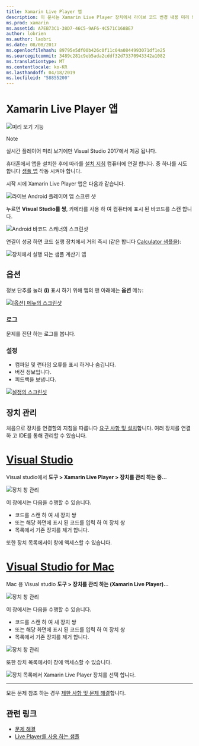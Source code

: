 ```yaml
---
title: Xamarin Live Player 앱
description: 이 문서는 Xamarin Live Player 장치에서 라이브 코드 변경 내용 미리 보기를 사용할 수 있는 앱을 설명 합니다. 설치, 샘플, 로그, 장치 등을 관리 하는 설정을 설명 합니다.
ms.prod: xamarin
ms.assetid: A7EB73C1-38D7-46C5-9AF6-4C571C168BE7
author: lobrien
ms.author: laobri
ms.date: 08/08/2017
ms.openlocfilehash: 89795e5df00b426c0f11c04a0844993071df1e25
ms.sourcegitcommit: 3489c281c9eb5ada2cddf32d73370943342a1082
ms.translationtype: MT
ms.contentlocale: ko-KR
ms.lasthandoff: 04/18/2019
ms.locfileid: "58855200"
---
```

# <a name="xamarin-live-player-app"></a>Xamarin Live Player 앱

![미리 보기 기능](~/media/shared/preview.png)

> [!NOTE]
> 실시간 플레이어 미리 보기에만 Visual Studio 2017에서 제공 됩니다.

휴대폰에서 앱을 설치한 후에 따라를 [설치 지침](~/tools/live-player/install.md) 컴퓨터에 연결 합니다. 중 하나를 시도 합니다 [샘플 앱](~/tools/live-player/samples.md) 작동 시켜야 합니다.

시작 시에 Xamarin Live Player 앱은 다음과 같습니다.

![라이브 Android 플레이어 앱 스크린 샷](player-images/app-android-sml.png)

누르면 **Visual Studio를 쌍**, 카메라를 사용 하 여 컴퓨터에 표시 된 바코드를 스캔 합니다.

![Android 바코드 스캐너의 스크린샷](player-images/scan-android-sml.png)

연결이 성공 하면 코드 실행 장치에서 거의 즉시 (같은 합니다 [Calculator 샘플을](https://developer.xamarin.com/samples/mobile/LivePlayer/BasicCalculator)):

![장치에서 실행 되는 샘플 계산기 앱](player-images/basic-calculator-sml.png)

## <a name="options"></a>옵션

정보 단추를 눌러 **(i)** 표시 하기 위해 앱의 맨 아래에는 **옵션** 메뉴:

[![[옵션] 메뉴의 스크린샷](player-images/options-sml.png)](player-images/options.png#lightbox)

### <a name="logs"></a>로그

문제를 진단 하는 로그를 봅니다.

### <a name="settings"></a>설정

- 컴파일 및 런타임 오류를 표시 하거나 숨깁니다.
- 버전 정보입니다.
- 피드백을 보냅니다.

[![설정의 스크린샷](player-images/settings-sml.png)](player-images/settings.png#lightbox)

## <a name="managing-devices"></a>장치 관리

처음으로 장치를 연결할의 지침을 따릅니다 [요구 사항 및 설치](~/tools/live-player/install.md)합니다. 여러 장치를 연결 하 고 IDE를 통해 관리할 수 있습니다.

# <a name="visual-studiotabwindows"></a>[Visual Studio](#tab/windows)

Visual studio에서 **도구 > Xamarin Live Player > 장치를 관리 하는 중...**

![장치 창 관리](player-images/manage-tools-menu-vs.png)

이 창에서는 다음을 수행할 수 있습니다.

- 코드를 스캔 하 여 새 장치 쌍
- 또는 해당 화면에 표시 된 코드를 입력 하 여 장치 쌍
- 목록에서 기존 장치를 제거 합니다.

또한 장치 목록에서이 창에 액세스할 수 있습니다.

# <a name="visual-studio-for-mactabmacos"></a>[Visual Studio for Mac](#tab/macos)

Mac 용 Visual studio **도구 > 장치를 관리 하는 (Xamarin Live Player)...**

![장치 창 관리](player-images/manage-tools-menu.png)

이 창에서는 다음을 수행할 수 있습니다.

- 코드를 스캔 하 여 새 장치 쌍
- 또는 해당 화면에 표시 된 코드를 입력 하 여 장치 쌍
- 목록에서 기존 장치를 제거 합니다.

![장치 창 관리](player-images/manage.png)

또한 장치 목록에서이 창에 액세스할 수 있습니다.

![장치 목록에서 Xamarin Live Player 장치를 선택 합니다.](player-images/manage-device-menu.png)

-----

모든 문제 참조 하는 경우 [제한 사항 및 문제 해결](~/tools/live-player/troubleshooting.md)합니다.

## <a name="related-links"></a>관련 링크

- [문제 해결](~/tools/live-player/troubleshooting.md)
- [Live Player를 사용 하는 샘플](https://developer.xamarin.com/samples/xamarin-live-player/all/)
